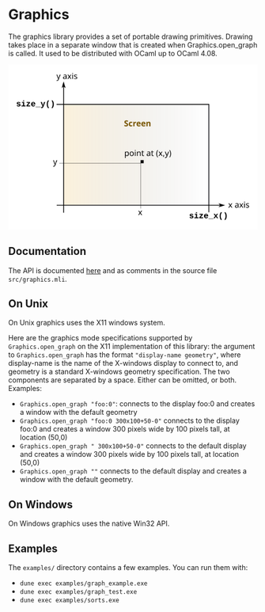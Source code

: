 Graphics
========

The graphics library provides a set of portable drawing
primitives. Drawing takes place in a separate window that is created
when Graphics.open_graph is called. It used to be distributed with
OCaml up to OCaml 4.08.

![Screenshot](libgraph.svg)

Documentation
-------------

The API is documented 
[here](https://ocaml.github.io/graphics/graphics/Graphics/index.html)
and as comments in the source file `src/graphics.mli`.

On Unix
-------

On Unix graphics uses the X11 windows system.

Here are the graphics mode specifications supported by
`Graphics.open_graph` on the X11 implementation of this library: the
argument to `Graphics.open_graph` has the format `"display-name
geometry"`, where display-name is the name of the X-windows display to
connect to, and geometry is a standard X-windows geometry
specification. The two components are separated by a space. Either can
be omitted, or both. Examples:

- `Graphics.open_graph "foo:0"`: connects to the display foo:0 and
  creates a window with the default geometry
- `Graphics.open_graph "foo:0 300x100+50-0"` connects to the display
  foo:0 and creates a window 300 pixels wide by 100 pixels tall, at
  location (50,0)
- `Graphics.open_graph " 300x100+50-0"` connects to the default
  display and creates a window 300 pixels wide by 100 pixels tall, at
  location (50,0)
- `Graphics.open_graph ""` connects to the default display and creates
  a window with the default geometry.

On Windows
----------

On Windows graphics uses the native Win32 API.

Examples
--------

The `examples/` directory contains a few examples. You can run them
with:

- `dune exec examples/graph_example.exe`
- `dune exec examples/graph_test.exe`
- `dune exec examples/sorts.exe`
